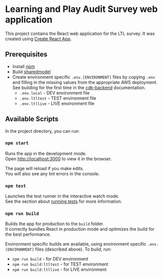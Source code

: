 # Learning and Play Audit Survey web application

This project contains the React web application for the LTL survey.
It was created using [Create React App](https://facebook.github.io/create-react-app/docs/getting-started).

## Prerequisites

- Install [npm]([https://docs.npmjs.com/)
- Build [sharedmodel](../sharedmodel)
- Create environment specific `.env.[ENVIRONMENT]` files by copying `.env` and filling in the missing values from the appropriate AWS deployment. See building for the first time in the [cdk-backend](../cdk-backend) documentation.
  - `.env.local` - DEV environment file
  - `.env.ltltest` - TEST environment file
  - `.env.ltllive` - LIVE environment file

## Available Scripts

In the project directory, you can run:

### `npm start`

Runs the app in the development mode.<br />
Open [http://localhost:3000](http://localhost:3000) to view it in the browser.

The page will reload if you make edits.<br />
You will also see any lint errors in the console.

### `npm test`

Launches the test runner in the interactive watch mode.<br />
See the section about [running tests](https://facebook.github.io/create-react-app/docs/running-tests) for more information.

### `npm run build`

Builds the app for production to the `build` folder.<br />
It correctly bundles React in production mode and optimizes the build for the best performance.

Environment specific builds are available, using environment specific `.env.[ENVIRONMENT]` files (described above). To build, run:
- `npm run build` - for DEV environment
- `npm run build:ltltest` - for TEST environment
- `npm run build:ltllive` - for LIVE environment
